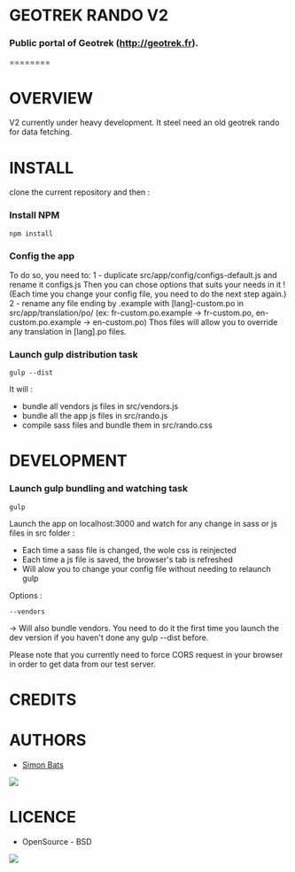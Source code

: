 # GEOTREK RANDO V2
### Public portal of Geotrek (http://geotrek.fr).
========


# OVERVIEW
V2 currently under heavy development. It steel need an old geotrek rando for data fetching.


# INSTALL

clone the current repository and then :

### Install NPM
```
npm install
```

### Config the app
To do so, you need to: 
1 - duplicate src/app/config/configs-default.js and rename it configs.js
Then you can chose options that suits your needs in it !
(Each time you change your config file, you need to do the next step again.)
2 - rename any file ending by .example with [lang]-custom.po in src/app/translation/po/
(ex: fr-custom.po.example -> fr-custom.po, en-custom.po.example -> en-custom.po)
Thos files will allow you to override any translation in [lang].po files.

### Launch gulp distribution task
```
gulp --dist
```
It will :
* bundle all vendors js files in src/vendors.js 
* bundle all the app js files in src/rando.js
* compile sass files and bundle them in src/rando.css

# DEVELOPMENT

### Launch gulp bundling and watching task
```
gulp
```
Launch the app on localhost:3000 and watch for any change in sass or js files in src folder :
* Each time a sass file is changed, the wole css is reinjected
* Each time a js file is saved, the browser's tab is refreshed
* Will alow you to change your config file without needing to relaunch gulp

Options :
```
--vendors
```
-> Will also bundle vendors. You need to do it the first time you launch the dev version if you haven't done any gulp --dist before. 

Please note that you currently need to force CORS request in your browser in order to get data from our test server.

# CREDITS


# AUTHORS

* [Simon Bats](https://github.com/SBats)

[<img src="http://depot.makina-corpus.org/public/logo.gif">](http://www.makina-corpus.com)

# LICENCE

* OpenSource - BSD

[<img src="http://depot.makina-corpus.org/public/logo.gif">](http://www.makina-corpus.com)
